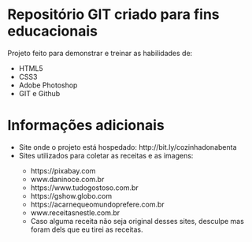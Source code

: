 <h1>Repositório GIT criado para fins educacionais</h1>
Projeto feito para demonstrar e treinar as habilidades de:
<ul>
<li>HTML5</li>
<li>CSS3</li>
<li>Adobe Photoshop</li>
<li>GIT e Github</li>
</ul>

<h1>Informações adicionais</h1>
<ul>
<li>Site onde o projeto está hospedado: http://bit.ly/cozinhadonabenta</li>
<li>Sites utilizados para coletar as receitas e as imagens:</li>
<ul>
<li>https://pixabay.com</li>
<li>www.daninoce.com.br</li>
<li>https://www.tudogostoso.com.br</li>
<li>https://gshow.globo.com</li>
<li>https://acarnequeomundoprefere.com.br</li>
<li>www.receitasnestle.com.br</li>
<li>Caso alguma receita não seja original desses sites, desculpe mas foram dels que eu tirei as receitas.</li>
</ul>
</ul>
